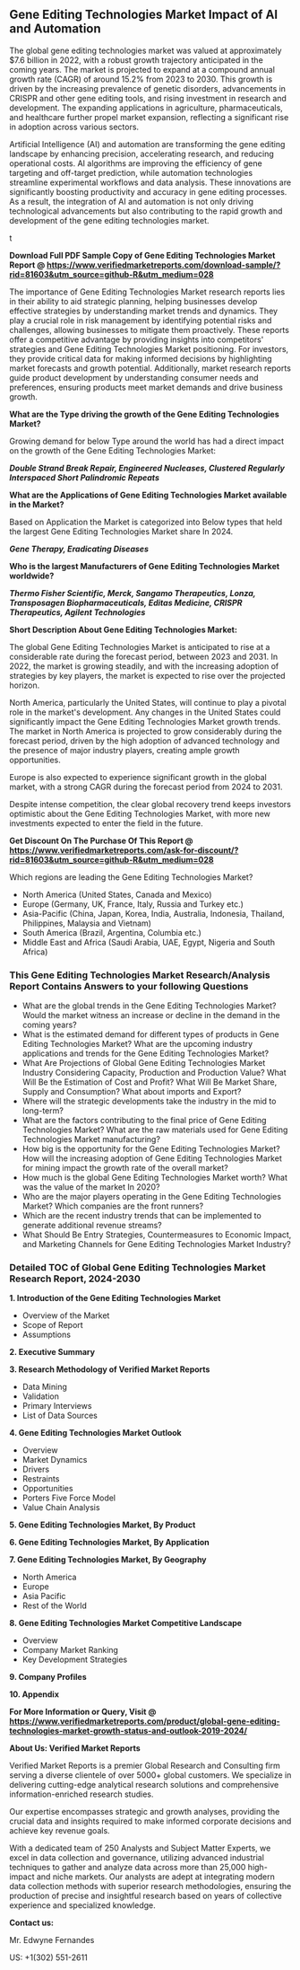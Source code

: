 <h2>Gene Editing Technologies Market Impact of AI and Automation</h2><p>The global gene editing technologies market was valued at approximately $7.6 billion in 2022, with a robust growth trajectory anticipated in the coming years. The market is projected to expand at a compound annual growth rate (CAGR) of around 15.2% from 2023 to 2030. This growth is driven by the increasing prevalence of genetic disorders, advancements in CRISPR and other gene editing tools, and rising investment in research and development. The expanding applications in agriculture, pharmaceuticals, and healthcare further propel market expansion, reflecting a significant rise in adoption across various sectors.</p><p>Artificial Intelligence (AI) and automation are transforming the gene editing landscape by enhancing precision, accelerating research, and reducing operational costs. AI algorithms are improving the efficiency of gene targeting and off-target prediction, while automation technologies streamline experimental workflows and data analysis. These innovations are significantly boosting productivity and accuracy in gene editing processes. As a result, the integration of AI and automation is not only driving technological advancements but also contributing to the rapid growth and development of the gene editing technologies market.</p>t</p><p id="" class=""><strong>Download Full PDF Sample Copy of Gene Editing Technologies Market Report @ <a href="https://www.verifiedmarketreports.com/download-sample/?rid=81603&utm_source=github-R&utm_medium=028" target="_blank">https://www.verifiedmarketreports.com/download-sample/?rid=81603&utm_source=github-R&utm_medium=028</a></strong></p><p>The importance of&nbsp;Gene Editing Technologies Market research reports lies in their ability to aid strategic planning, helping businesses develop effective strategies by understanding market trends and dynamics. They play a crucial role in risk management by identifying potential risks and challenges, allowing businesses to mitigate them proactively. These reports offer a competitive advantage by providing insights into competitors' strategies and Gene Editing Technologies Market positioning. For investors, they provide critical data for making informed decisions by highlighting market forecasts and growth potential. Additionally, market research reports guide product development by understanding consumer needs and preferences, ensuring products meet market demands and drive business growth.</p><p><strong>What are the&nbsp;Type driving the growth of the Gene Editing Technologies Market?</strong></p><p id="" class="">Growing demand for below Type around the world has had a direct impact on the growth of the Gene Editing Technologies Market:</p><em><strong>Double Strand Break Repair, Engineered Nucleases, Clustered Regularly Interspaced Short Palindromic Repeats</strong></em></p><strong>What are the&nbsp;Applications&nbsp;of Gene Editing Technologies Market available in the Market?</strong></p><p id="" class="">Based on Application the Market is categorized into Below types that held the largest Gene Editing Technologies Market share In 2024.</p><em><strong>Gene Therapy, Eradicating Diseases</strong></em></p><strong>Who is the largest Manufacturers of Gene Editing Technologies Market worldwide?</strong></p><p><em><strong>Thermo Fisher Scientific, Merck, Sangamo Therapeutics, Lonza, Transposagen Biopharmaceuticals, Editas Medicine, CRISPR Therapeutics, Agilent Technologies</strong></em></p><p id="" class=""><strong>Short Description About Gene Editing Technologies Market:</strong></p><p>The global Gene Editing Technologies Market is anticipated to rise at a considerable rate during the forecast period, between 2023 and 2031. In 2022, the market is growing steadily, and with the increasing adoption of strategies by key players, the market is expected to rise over the projected horizon.</p><p>North America, particularly the United States, will continue to play a pivotal role in the market's development. Any changes in the United States could significantly impact the Gene Editing Technologies Market growth trends. The market in North America is projected to grow considerably during the forecast period, driven by the high adoption of advanced technology and the presence of major industry players, creating ample growth opportunities.</p><p>Europe is also expected to experience significant growth in the global market, with a strong CAGR during the forecast period from 2024 to 2031.</p><p>Despite intense competition, the clear global recovery trend keeps investors optimistic about the Gene Editing Technologies Market, with more new investments expected to enter the field in the future.</p><p id="" class=""><strong>Get Discount On The Purchase Of This Report @ <a href="https://www.verifiedmarketreports.com/ask-for-discount/?rid=81603&utm_source=github-R&utm_medium=028" target="_blank">https://www.verifiedmarketreports.com/ask-for-discount/?rid=81603&utm_source=github-R&utm_medium=028</a></strong></p>Which regions are leading the Gene Editing Technologies Market?</p><ul><li>North America (United States, Canada and Mexico)</li><li>Europe (Germany, UK, France, Italy, Russia and Turkey etc.)</li><li>Asia-Pacific (China, Japan, Korea, India, Australia, Indonesia, Thailand, Philippines, Malaysia and Vietnam)</li><li>South America (Brazil, Argentina, Columbia etc.)</li><li>Middle East and Africa (Saudi Arabia, UAE, Egypt, Nigeria and South Africa)</li></ul><h3 id="" class="">This Gene Editing Technologies Market Research/Analysis Report Contains Answers to your following Questions</h3><ul><li>What are the global trends in the Gene Editing Technologies Market? Would the market witness an increase or decline in the demand in the coming years?</li><li>What is the estimated demand for different types of products in Gene Editing Technologies Market? What are the upcoming industry applications and trends for the Gene Editing Technologies Market?</li><li>What Are Projections of Global Gene Editing Technologies Market Industry Considering Capacity, Production and Production Value? What Will Be the Estimation of Cost and Profit? What Will Be Market Share, Supply and Consumption? What about imports and Export?</li><li>Where will the strategic developments take the industry in the mid to long-term?</li><li>What are the factors contributing to the final price of Gene Editing Technologies Market? What are the raw materials used for Gene Editing Technologies Market manufacturing?</li><li>How big is the opportunity for the Gene Editing Technologies Market? How will the increasing adoption of Gene Editing Technologies Market for mining impact the growth rate of the overall market?</li><li>How much is the global Gene Editing Technologies Market worth? What was the value of the market In 2020?</li><li>Who are the major players operating in the Gene Editing Technologies Market? Which companies are the front runners?</li><li>Which are the recent industry trends that can be implemented to generate additional revenue streams?</li><li>What Should Be Entry Strategies, Countermeasures to Economic Impact, and Marketing Channels for Gene Editing Technologies Market Industry?</li></ul><h3 id="" class="">Detailed TOC of Global Gene Editing Technologies Market Research Report, 2024-2030</h3><p id="" class=""><strong>1. Introduction of the Gene Editing Technologies Market</strong></p><ul><li>Overview of the Market</li><li>Scope of Report</li><li>Assumptions</li></ul><p id="" class=""><strong>2. Executive Summary</strong></p><p id="" class=""><strong>3. Research Methodology of Verified Market Reports</strong></p><ul><li>Data Mining</li><li>Validation</li><li>Primary Interviews</li><li>List of Data Sources</li></ul><p id="" class=""><strong>4. Gene Editing Technologies Market Outlook</strong></p><ul><li>Overview</li><li>Market Dynamics</li><li>Drivers</li><li>Restraints</li><li>Opportunities</li><li>Porters Five Force Model</li><li>Value Chain Analysis</li></ul><p id="" class=""><strong>5. Gene Editing Technologies Market, By Product</strong></p><p id="" class=""><strong>6. Gene Editing Technologies Market, By Application</strong></p><p id="" class=""><strong>7. Gene Editing Technologies Market, By Geography</strong></p><ul><li>North America</li><li>Europe</li><li>Asia Pacific</li><li>Rest of the World</li></ul><p id="" class=""><strong>8. Gene Editing Technologies Market Competitive Landscape</strong></p><ul><li>Overview</li><li>Company Market Ranking</li><li>Key Development Strategies</li></ul><p id="" class=""><strong>9. Company Profiles</strong></p><p id="" class=""><strong>10. Appendix</strong></p><p id="" class=""><strong>For More Information or Query, Visit @ <a href="https://www.verifiedmarketreports.com/product/global-gene-editing-technologies-market-growth-status-and-outlook-2019-2024/" target="_blank">https://www.verifiedmarketreports.com/product/global-gene-editing-technologies-market-growth-status-and-outlook-2019-2024/</a></strong></p><p id="" class=""><strong>About Us: Verified Market Reports</strong></p><p id="" class="">Verified Market Reports is a premier Global Research and Consulting firm serving a diverse clientele of over 5000+ global customers. We specialize in delivering cutting-edge analytical research solutions and comprehensive information-enriched research studies.</p><p id="" class="">Our expertise encompasses strategic and growth analyses, providing the crucial data and insights required to make informed corporate decisions and achieve key revenue goals.</p><p id="" class="">With a dedicated team of 250 Analysts and Subject Matter Experts, we excel in data collection and governance, utilizing advanced industrial techniques to gather and analyze data across more than 25,000 high-impact and niche markets. Our analysts are adept at integrating modern data collection methods with superior research methodologies, ensuring the production of precise and insightful research based on years of collective experience and specialized knowledge.</p><p id="" class=""><strong>Contact us:</strong></p><p id="" class="">Mr. Edwyne Fernandes</p><p id="" class="">US: +1(302) 551-2611</p>